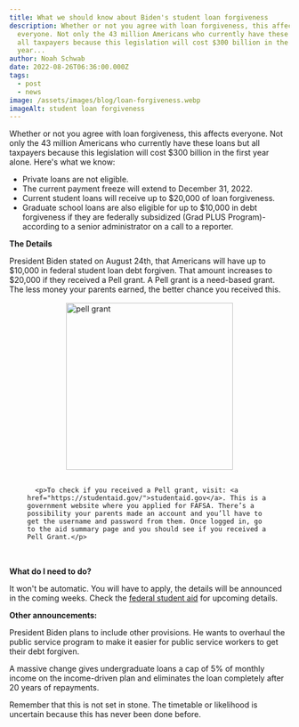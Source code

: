 ```yaml
---
title: What we should know about Biden's student loan forgiveness
description: Whether or not you agree with loan forgiveness, this affects
  everyone. Not only the 43 million Americans who currently have these loans but
  all taxpayers because this legislation will cost $300 billion in the first
  year...
author: Noah Schwab
date: 2022-08-26T06:36:00.000Z
tags:
  - post
  - news
image: /assets/images/blog/loan-forgiveness.webp
imageAlt: student loan forgiveness
---
```

Whether or not you agree with loan forgiveness, this affects everyone. Not only the 43 million Americans who currently have these loans but all taxpayers because this legislation will cost $300 billion in the first year alone. Here's what we know: 

* Private loans are not eligible.
* The current payment freeze will extend to December 31, 2022.
* Current student loans will receive up to $20,000 of loan forgiveness.
* Graduate school loans are also eligible for up to $10,000 in debt forgiveness if they are federally subsidized (Grad PLUS Program)- according to a senior administrator on a call to a reporter.

**The Details**

President Biden stated on August 24th, that Americans will have up to $10,000 in federal student loan debt forgiven. That amount increases to $20,000 if they received a Pell grant. A Pell grant is a need-based grant. The less money your parents earned, the better chance you received this.

<div class="container-pic-center">
   <img src="/assets/images/blog/pell-grant.png" alt="pell grant" height="300px">
   <div class="text-center">
      
      <p>To check if you received a Pell grant, visit: <a href="https://studentaid.gov/">studentaid.gov</a>. This is a government website where you applied for FAFSA. There’s a possibility your parents made an account and you’ll have to get the username and password from them. Once logged in, go to the aid summary page and you should see if you received a Pell Grant.</p>
   </div>
</div>

<style>
.container-pic-center{
   display: flex;
   flex-direction: column;
   align-items: center;
   margin: 1rem;
}

.text-center{
   margin: 1rem;
}

@media only screen and (max-width: 600px) {
   .container-pic-center{
      flex-direction: column;
   }

   .container-pic-center img {
      max-width: 100%; /* Make image full width on smaller screens */
   }

   .text-center {
      margin-left: 0; /* Remove left margin on smaller screens */
   }

</style>

**What do I need to do?**

It won't be automatic. You will have to apply, the details will be announced in the coming weeks. Check the <a href="https://studentaid.gov/">federal student aid</a> for upcoming details.

**Other announcements:**

President Biden plans to include other provisions. He wants to overhaul the public service program to make it easier for public service workers to get their debt forgiven. 

A massive change gives undergraduate loans a cap of 5% of monthly income on the income-driven plan and eliminates the loan completely after 20 years of repayments.

Remember that this is not set in stone. The timetable or likelihood is uncertain because this has never been done before.
